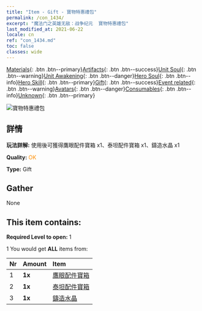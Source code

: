 ```yaml
---
title: "Item - Gift - 寶物特惠禮包"
permalink: /con_1434/
excerpt: "魔法门之英雄无敌：战争纪元  寶物特惠禮包"
last_modified_at: 2021-06-22
locale: cn
ref: "con_1434.md"
toc: false
classes: wide
---
```

 [Materials](/ItemsCN/){: .btn .btn--primary}[Artifacts](/ItemsCN/Artifacts/){: .btn .btn--success}[Unit Soul](/ItemsCN/UnitSoul/){: .btn .btn--warning}[Unit Awakening](/ItemsCN/UnitAwakening/){: .btn .btn--danger}[Hero Soul](/ItemsCN/HeroSoul/){: .btn .btn--info}[Hero Skill](/ItemsCN/HeroSkill/){: .btn .btn--primary}[Gift](/ItemsCN/Gift/){: .btn .btn--success}[Event related](/ItemsCN/Events/){: .btn .btn--warning}[Avatars](/ItemsCN/Avatars/){: .btn .btn--danger}[Consumables](/ItemsCN/Consumables/){: .btn .btn--info}[Unknown](/ItemsCN/Unknown/){: .btn .btn--primary}

 ![寶物特惠禮包](/images/t/i_907048.png)

## 詳情
 **玩法詳解:** 使用後可獲得鷹眼配件寶箱 x1、泰坦配件寶箱 x1、鑄造水晶 x1

 **Quality:** <span style="color: #FF8C00">OK</span>

 **Type:** Gift

## Gather

  None

## This item contains:

 **Required Level to open:** 1

 1 You would get **ALL** items  from:

  | Nr | Amount |     Item    |
  |:---|:-------|:------------|
  | 1 |  **1x** | [鷹眼配件寶箱](/cn/Items/con_1349/) |  | 
  | 2 |  **1x** | [泰坦配件寶箱](/cn/Items/con_1343/) |  | 
  | 3 |  **1x** | [鑄造水晶](/cn/Items/art_189/) |  | 
